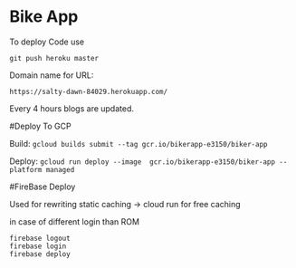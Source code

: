 # Bike App

To deploy Code use

```git push heroku master```

Domain name for URL:

```https://salty-dawn-84029.herokuapp.com/ ```

Every 4 hours blogs are updated.

#Deploy To GCP

Build: ```gcloud builds submit --tag gcr.io/bikerapp-e3150/biker-app``` 

Deploy: ```gcloud run deploy --image  gcr.io/bikerapp-e3150/biker-app --platform managed```

#FireBase Deploy

Used for rewriting static caching -> cloud run for free caching

in case of different login than ROM

```firebase logout```   
```firebase login```   
```firebase deploy```


